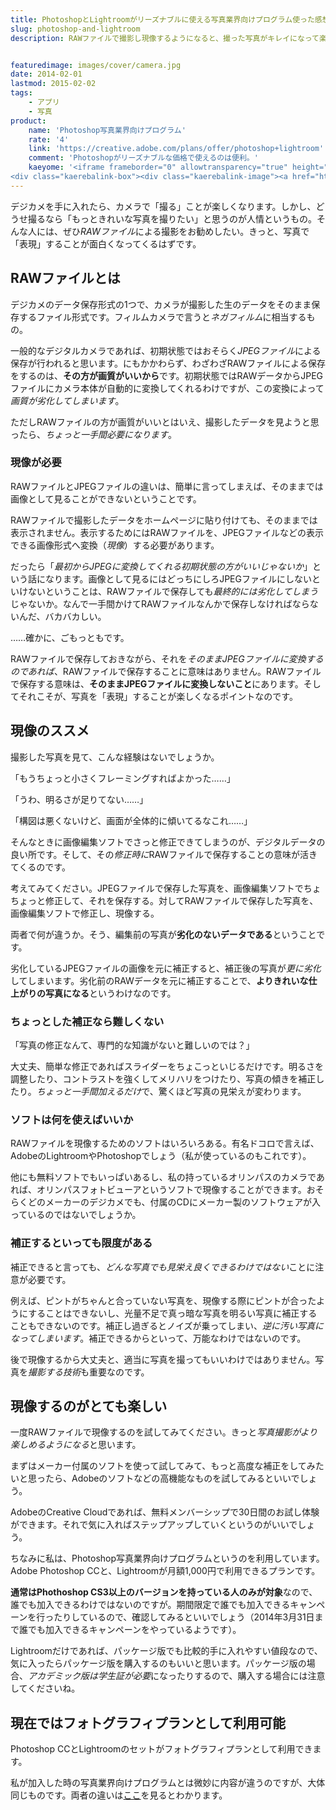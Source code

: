 ```yaml
---
title: PhotoshopとLightroomがリーズナブルに使える写真業界向けプログラム使った感想
slug: photoshop-and-lightroom
description: RAWファイルで撮影し現像するようになると、撮った写真がキレイになって楽しくなります。私はAdobe Creative Cloudの写真業界向けプログラムを利用しています。LightroomとPhotoshopがセットで使えてお得です。


featuredimage: images/cover/camera.jpg
date: 2014-02-01
lastmod: 2015-02-02
tags: 
    - アプリ
    - 写真
product:
    name: 'Photoshop写真業界向けプログラム'
    rate: '4'
    link: 'https://creative.adobe.com/plans/offer/photoshop+lightroom'
    comment: 'Photoshopがリーズナブルな価格で使えるのは便利。'
    kaeyome: '<iframe frameborder="0" allowtransparency="true" height="250" width="300" marginheight="0" scrolling="no" src="http://ad.jp.ap.valuecommerce.com/servlet/htmlbanner?sid=3085416&pid=882435025" marginwidth="0"><script language="javascript" src="http://ad.jp.ap.valuecommerce.com/servlet/jsbanner?sid=3085416&pid=882435025"></script><noscript><a href="http://ck.jp.ap.valuecommerce.com/servlet/referral?sid=3085416&pid=882435025" target="_blank" ><img src="http://ad.jp.ap.valuecommerce.com/servlet/gifbanner?sid=3085416&pid=882435025" height="250" width="300" border="0"></a></noscript></iframe>
<div class="kaerebalink-box"><div class="kaerebalink-image"><a href="http://www.amazon.co.jp/exec/obidos/ASIN/B00DAOTQJE/illusionspace-22/ref=nosim/" rel="nofollow" target="_blank"><img src="http://ecx.images-amazon.com/images/I/41Nf2zmv%2BlL._SL160_.jpg" style="border: none;" /></a></div><div class="kaerebalink-info"><div class="kaerebalink-name"><a href="http://www.amazon.co.jp/exec/obidos/ASIN/B00DAOTQJE/illusionspace-22/ref=nosim/" rel="nofollow" target="_blank">Adobe Photoshop Lightroom 5.0 日本語版 Windows/Macintosh版</a><div class="kaerebalink-powered-date">posted with <a href="http://kaereba.com" rel="nofollow" target="_blank">カエレバ</a></div></div><div class="kaerebalink-detail"> アドビシステムズ 2013-06-21    </div><div class="kaerebalink-link1"><div class="shoplinkamazon"><a href="http://www.amazon.co.jp/gp/search?keywords=Adobe%20Photoshop%20Lightroom%205.0&__mk_ja_JP=%83J%83%5E%83J%83i&tag=illusionspace-22" rel="nofollow" target="_blank" title="アマゾン" >Amazonで購入</a></div><div class="shoplinkrakuten"><a href="http://hb.afl.rakuten.co.jp/hgc/0e95387f.f2aef20d.0e953880.25e412bd/?pc=http%3A%2F%2Fsearch.rakuten.co.jp%2Fsearch%2Fmall%2FAdobe%2520Photoshop%2520Lightroom%25205.0%2F-%2Ff.1-p.1-s.1-sf.0-st.A-v.2%3Fx%3D0%26scid%3Daf_ich_link_urltxt%26m%3Dhttp%3A%2F%2Fm.rakuten.co.jp%2F" rel="nofollow" target="_blank" title="楽天市場" >楽天市場で購入</a></div></div></div><div class="booklink-footer" style="clear: left"></div></div>'
---
```


デジカメを手に入れたら、カメラで「撮る」ことが楽しくなります。しかし、どうせ撮るなら「もっときれいな写真を撮りたい」と思うのが人情というもの。そんな人には、ぜひ<em>RAWファイル</em>による撮影をお勧めしたい。きっと、写真で「表現」することが面白くなってくるはずです。


## RAWファイルとは


デジカメのデータ保存形式の1つで、カメラが撮影した生のデータをそのまま保存するファイル形式です。フィルムカメラで言うと<em>ネガフィルム</em>に相当するもの。

一般的なデジタルカメラであれば、初期状態ではおそらく<em>JPEGファイル</em>による保存が行われると思います。にもかかわらず、わざわざRAWファイルによる保存をするのは、<strong>その方が画質がいいから</strong>です。初期状態ではRAWデータからJPEGファイルにカメラ本体が自動的に変換してくれるわけですが、この変換によって<em>画質が劣化してしまいます</em>。

ただしRAWファイルの方が画質がいいとはいえ、撮影したデータを見ようと思ったら、<em>ちょっと一手間必要になります</em>。


### 現像が必要


RAWファイルとJPEGファイルの違いは、簡単に言ってしまえば、そのままでは画像として見ることができないということです。

RAWファイルで撮影したデータをホームページに貼り付けても、そのままでは表示されません。表示するためにはRAWファイルを、JPEGファイルなどの表示できる画像形式へ変換（<em>現像</em>）する必要があります。

だったら「<em>最初からJPEGに変換してくれる初期状態の方がいいじゃないか</em>」という話になります。画像として見るにはどっちにしろJPEGファイルにしないといけないということは、RAWファイルで保存しても<em>最終的には劣化してしまう</em>じゃないか。なんで一手間かけてRAWファイルなんかで保存しなければならないんだ、バカバカしい。

……確かに、ごもっともです。

RAWファイルで保存しておきながら、それを<em>そのままJPEGファイルに変換するのであれば</em>、RAWファイルで保存することに意味はありません。RAWファイルで保存する意味は、<strong>そのままJPEGファイルに変換しないこと</strong>にあります。そしてそれこそが、写真を「表現」することが楽しくなるポイントなのです。


## 現像のススメ


撮影した写真を見て、こんな経験はないでしょうか。

「もうちょっと小さくフレーミングすればよかった……」

「うわ、明るさが足りてない……」

「構図は悪くないけど、画面が全体的に傾いてるなこれ……」

そんなときに画像編集ソフトでさっと修正できてしまうのが、デジタルデータの良い所です。そして、その<em>修正時に</em>RAWファイルで保存することの意味が活きてくるのです。

考えてみてください。JPEGファイルで保存した写真を、画像編集ソフトでちょちょっと修正して、それを保存する。対してRAWファイルで保存した写真を、画像編集ソフトで修正し、現像する。

両者で何が違うか。そう、編集前の写真が<strong>劣化のないデータである</strong>ということです。

劣化しているJPEGファイルの画像を元に補正すると、補正後の写真が<em>更に劣化</em>してしまいます。劣化前のRAWデータを元に補正することで、<strong>よりきれいな仕上がりの写真になる</strong>というわけなのです。


### ちょっとした補正なら難しくない


「写真の修正なんて、専門的な知識がないと難しいのでは？」

大丈夫、簡単な修正であればスライダーをちょこっといじるだけです。明るさを調整したり、コントラストを強くしてメリハリをつけたり、写真の傾きを補正したり。<em>ちょっと一手間加えるだけ</em>で、驚くほど写真の見栄えが変わります。


### ソフトは何を使えばいいか


RAWファイルを現像するためのソフトはいろいろある。有名ドコロで言えば、AdobeのLightroomやPhotoshopでしょう（私が使っているのもこれです）。

他にも無料ソフトでもいっぱいあるし、私の持っているオリンパスのカメラであれば、オリンパスフォトビューアというソフトで現像することができます。おそらくどのメーカーのデジカメでも、付属のCDにメーカー製のソフトウェアが入っているのではないでしょうか。


### 補正するといっても限度がある


補正できると言っても、<em>どんな写真でも見栄え良くできるわけではない</em>ことに注意が必要です。

例えば、ピントがちゃんと合っていない写真を、現像する際にピントが合ったようにすることはできないし、光量不足で真っ暗な写真を明るい写真に補正することもできないのです。補正し過ぎるとノイズが乗ってしまい、<em>逆に汚い写真になってしまいます</em>。補正できるからといって、万能なわけではないのです。

後で現像するから大丈夫と、適当に写真を撮ってもいいわけではありません。写真を<em>撮影する技術</em>も重要なのです。


## 現像するのがとても楽しい


一度RAWファイルで現像するのを試してみてください。きっと<em>写真撮影がより楽しめるようになる</em>と思います。

まずはメーカー付属のソフトを使って試してみて、もっと高度な補正をしてみたいと思ったら、Adobeのソフトなどの高機能なものを試してみるといいでしょう。

AdobeのCreative Cloudであれば、無料メンバーシップで30日間のお試し体験ができます。それで気に入ればステップアップしていくというのがいいでしょう。

ちなみに私は、Photoshop写真業界向けプログラムというのを利用しています。Adobe Photoshop CCと、Lightroomが月額1,000円で利用できるプランです。

<strong>通常はPhothoshop CS3以上のバージョンを持っている人のみが対象</strong>なので、誰でも加入できるわけではないのですが。期間限定で誰でも加入できるキャンペーンを行ったりしているので、確認してみるといいでしょう（2014年3月31日まで誰でも加入できるキャンペーンをやっているようです）。

Lightroomだけであれば、パッケージ版でも比較的手に入れやすい値段なので、気に入ったらパッケージ版を購入するのもいいと思います。パッケージ版の場合、<em>アカデミック版は学生証が必要</em>になったりするので、購入する場合には注意してくださいね。


## 現在ではフォトグラフィプランとして利用可能


Photoshop CCとLightroomのセットがフォトグラフィプランとして利用できます。

私が加入した時の写真業界向けプログラムとは微妙に内容が違うのですが、大体同じものです。両者の違いは<a href="http://blogs.adobe.com/sho/photoshop%E5%8D%98%E4%BD%93%E3%82%88%E3%82%8A%E3%82%82photoshoplightroom%E3%81%AE%E6%96%B9%E3%81%8C%E9%81%A5%E3%81%8B%E3%81%AB%E5%AE%89%E3%81%84%E3%81%AE%E3%81%AF%E3%81%AA%E3%81%9C%EF%BC%9F" target="_blank">ここ</a>を見るとわかります。


  